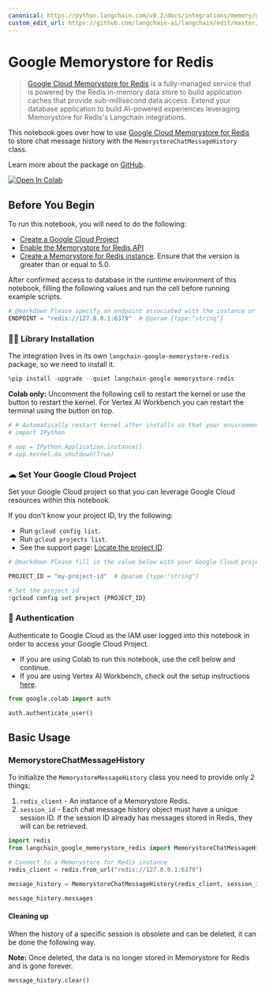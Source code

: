 ```yaml
---
canonical: https://python.langchain.com/v0.2/docs/integrations/memory/google_memorystore_redis/
custom_edit_url: https://github.com/langchain-ai/langchain/edit/master/docs/docs/integrations/memory/google_memorystore_redis.ipynb
---
```


# Google Memorystore for Redis

> [Google Cloud Memorystore for Redis](https://cloud.google.com/memorystore/docs/redis/memorystore-for-redis-overview) is a fully-managed service that is powered by the Redis in-memory data store to build application caches that provide sub-millisecond data access. Extend your database application to build AI-powered experiences leveraging Memorystore for Redis's Langchain integrations.

This notebook goes over how to use [Google Cloud Memorystore for Redis](https://cloud.google.com/memorystore/docs/redis/memorystore-for-redis-overview) to store chat message history with the `MemorystoreChatMessageHistory` class.

Learn more about the package on [GitHub](https://github.com/googleapis/langchain-google-memorystore-redis-python/).

[![Open In Colab](https://colab.research.google.com/assets/colab-badge.svg)](https://colab.research.google.com/github/googleapis/langchain-google-memorystore-redis-python/blob/main/docs/chat_message_history.ipynb)

## Before You Begin

To run this notebook, you will need to do the following:

* [Create a Google Cloud Project](https://developers.google.com/workspace/guides/create-project)
* [Enable the Memorystore for Redis API](https://console.cloud.google.com/flows/enableapi?apiid=redis.googleapis.com)
* [Create a Memorystore for Redis instance](https://cloud.google.com/memorystore/docs/redis/create-instance-console). Ensure that the version is greater than or equal to 5.0.

After confirmed access to database in the runtime environment of this notebook, filling the following values and run the cell before running example scripts.

```python
# @markdown Please specify an endpoint associated with the instance or demo purpose.
ENDPOINT = "redis://127.0.0.1:6379"  # @param {type:"string"}
```

### 🦜🔗 Library Installation

The integration lives in its own `langchain-google-memorystore-redis` package, so we need to install it.

```python
%pip install -upgrade --quiet langchain-google-memorystore-redis
```

**Colab only:** Uncomment the following cell to restart the kernel or use the button to restart the kernel. For Vertex AI Workbench you can restart the terminal using the button on top.

```python
# # Automatically restart kernel after installs so that your environment can access the new packages
# import IPython

# app = IPython.Application.instance()
# app.kernel.do_shutdown(True)
```

### ☁ Set Your Google Cloud Project
Set your Google Cloud project so that you can leverage Google Cloud resources within this notebook.

If you don't know your project ID, try the following:

* Run `gcloud config list`.
* Run `gcloud projects list`.
* See the support page: [Locate the project ID](https://support.google.com/googleapi/answer/7014113).

```python
# @markdown Please fill in the value below with your Google Cloud project ID and then run the cell.

PROJECT_ID = "my-project-id"  # @param {type:"string"}

# Set the project id
!gcloud config set project {PROJECT_ID}
```

### 🔐 Authentication
Authenticate to Google Cloud as the IAM user logged into this notebook in order to access your Google Cloud Project.

* If you are using Colab to run this notebook, use the cell below and continue.
* If you are using Vertex AI Workbench, check out the setup instructions [here](https://github.com/GoogleCloudPlatform/generative-ai/tree/main/setup-env).

```python
from google.colab import auth

auth.authenticate_user()
```

## Basic Usage

### MemorystoreChatMessageHistory

To initialize the `MemorystoreMessageHistory` class you need to provide only 2 things:

1. `redis_client` - An instance of a Memorystore Redis.
2. `session_id` - Each chat message history object must have a unique session ID. If the session ID already has messages stored in Redis, they will can be retrieved.

```python
import redis
from langchain_google_memorystore_redis import MemorystoreChatMessageHistory

# Connect to a Memorystore for Redis instance
redis_client = redis.from_url("redis://127.0.0.1:6379")

message_history = MemorystoreChatMessageHistory(redis_client, session_id="session1")
```

```python
message_history.messages
```

#### Cleaning up

When the history of a specific session is obsolete and can be deleted, it can be done the following way.

**Note:** Once deleted, the data is no longer stored in Memorystore for Redis and is gone forever.

```python
message_history.clear()
```